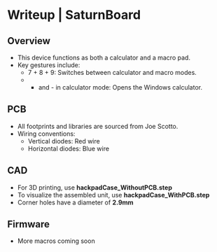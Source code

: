# Writeup | SaturnBoard

## Overview
- This device functions as both a calculator and a macro pad.
- Key gestures include:
  - 7 + 8 + 9: Switches between calculator and macro modes.
  - + and - in calculator mode: Opens the Windows calculator.

## PCB
- All footprints and libraries are sourced from Joe Scotto.
- Wiring conventions:
  - Vertical diodes: Red wire
  - Horizontal diodes: Blue wire

## CAD
- For 3D printing, use **hackpadCase_WithoutPCB.step**
- To visualize the assembled unit, use **hackpadCase_WithPCB.step**
- Corner holes have a diameter of **2.9mm**

## Firmware
- More macros coming soon
